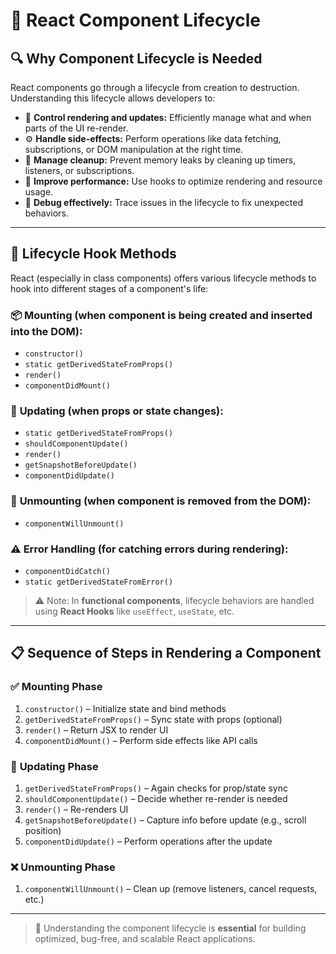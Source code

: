 # 📘 React Component Lifecycle

## 🔍 **Why Component Lifecycle is Needed**

React components go through a lifecycle from creation to destruction. Understanding this lifecycle allows developers to:

* 🔄 **Control rendering and updates:** Efficiently manage what and when parts of the UI re-render.
* ⚙️ **Handle side-effects:** Perform operations like data fetching, subscriptions, or DOM manipulation at the right time.
* 🧹 **Manage cleanup:** Prevent memory leaks by cleaning up timers, listeners, or subscriptions.
* 🚀 **Improve performance:** Use hooks to optimize rendering and resource usage.
* 🔧 **Debug effectively:** Trace issues in the lifecycle to fix unexpected behaviors.

---

## 🌱 **Lifecycle Hook Methods**

React (especially in class components) offers various lifecycle methods to hook into different stages of a component's life:

### 📦 **Mounting (when component is being created and inserted into the DOM):**

* `constructor()`
* `static getDerivedStateFromProps()`
* `render()`
* `componentDidMount()`

### 🔄 **Updating (when props or state changes):**

* `static getDerivedStateFromProps()`
* `shouldComponentUpdate()`
* `render()`
* `getSnapshotBeforeUpdate()`
* `componentDidUpdate()`

### 🧹 **Unmounting (when component is removed from the DOM):**

* `componentWillUnmount()`

### ⚠️ **Error Handling (for catching errors during rendering):**

* `componentDidCatch()`
* `static getDerivedStateFromError()`

> ⚠️ Note: In **functional components**, lifecycle behaviors are handled using **React Hooks** like `useEffect`, `useState`, etc.

---

## 📋 **Sequence of Steps in Rendering a Component**

### ✅ **Mounting Phase**

1. `constructor()` – Initialize state and bind methods
2. `getDerivedStateFromProps()` – Sync state with props (optional)
3. `render()` – Return JSX to render UI
4. `componentDidMount()` – Perform side effects like API calls

### 🔄 **Updating Phase**

1. `getDerivedStateFromProps()` – Again checks for prop/state sync
2. `shouldComponentUpdate()` – Decide whether re-render is needed
3. `render()` – Re-renders UI
4. `getSnapshotBeforeUpdate()` – Capture info before update (e.g., scroll position)
5. `componentDidUpdate()` – Perform operations after the update

### ❌ **Unmounting Phase**

1. `componentWillUnmount()` – Clean up (remove listeners, cancel requests, etc.)

---

> 📘 Understanding the component lifecycle is **essential** for building optimized, bug-free, and scalable React applications.
